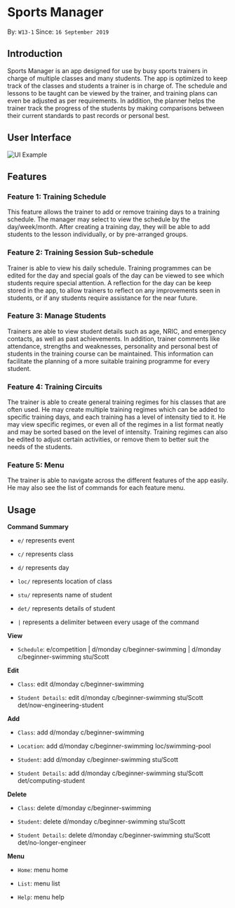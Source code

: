 # Sports Manager
By: `W13-1`   Since: `16 September 2019`

## Introduction
Sports Manager is an app designed for use by busy sports trainers in charge of multiple classes and many students. The app is optimized to keep track of the classes and students a trainer is in charge of. The schedule and lessons to be taught can be viewed by the trainer, and training plans can even be adjusted as per requirements. In addition, the planner helps the trainer track the progress of the students by making comparisons between their current standards to past records or personal best.

## User Interface
![UI Example](https://github.com/Sfloydzy/main/blob/master/doc/images/Ui.png)

## Features 

### Feature 1: Training Schedule
This feature allows the trainer to add or remove training days to a training schedule. The manager may select to view the schedule by the day/week/month. After creating a training day, they will be able to add students to the lesson individually, or by pre-arranged groups.


### Feature 2: Training Session Sub-schedule
Trainer is able to view his daily schedule. Training programmes can be edited for the day and special goals of the day can be viewed to see which students require special attention. A reflection for the day can be keep stored in the app, to allow trainers to reflect on any improvements seen in students, or if any students require assistance for the near future.


### Feature 3: Manage Students
Trainers are able to view student details such as age, NRIC, and emergency contacts, as well as past achievements. In addition, trainer comments like attendance, strengths and weaknesses, personality and personal best of students in the training course can be maintained.  This information can facilitate the planning of a more suitable training programme for every student.


### Feature 4: Training Circuits 
The trainer is able to create general training regimes for his classes that are often used. He may create multiple training regimes which can be added to specific training days, and each training has a level of intensity tied to it. He may view specific regimes, or even all of the regimes in a list format neatly and may be sorted based on the level of intensity. Training regimes can also be edited to adjust certain activities, or remove them to better suit the needs of the students.


### Feature 5: Menu
The trainer is able to navigate across the different features of the app easily. He may also see the list of commands for each feature menu.


## Usage

**Command Summary**

* `e/` represents event

* `c/` represents class

* `d/` represents day

* `loc/` represents location of class

* `stu/` represents name of student

* `det/` represents details of student

* `|` represents a delimiter between every usage of the command



**View**
* `Schedule`: e/competition | d/monday c/beginner-swimming | d/monday c/beginner-swimming stu/Scott

**Edit**
* `Class`: edit d/monday c/beginner-swimming

* `Student Details`: edit d/monday c/beginner-swimming stu/Scott det/now-engineering-student

**Add**
* `Class`: add d/monday c/beginner-swimming

* `Location`: add d/monday c/beginner-swimming loc/swimming-pool

* `Student`: add d/monday c/beginner-swimming stu/Scott

* `Student Details`: add d/monday c/beginner-swimming stu/Scott det/computing-student

**Delete**
* `Class`: delete d/monday c/beginner-swimming

* `Student`: delete d/monday c/beginner-swimming stu/Scott

* `Student Details`: delete d/monday c/beginner-swimming stu/Scott det/no-longer-engineer

**Menu**

* `Home`: menu home

* `List`: menu list

* `Help`: menu help
